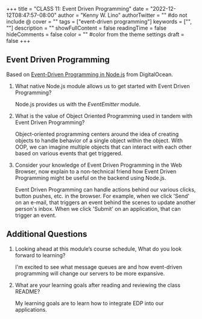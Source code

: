+++
title = "CLASS 11: Event Driven Programming"
date = "2022-12-12T08:47:57-08:00"
author = "Kenny W. Lino"
authorTwitter = "" #do not include @
cover = ""
tags = ["event-driven programming"]
keywords = ["", ""]
description = ""
showFullContent = false
readingTime = false
hideComments = false
color = "" #color from the theme settings
draft = false
+++

## Event Driven Programming

Based on [Event-Driven Programming in Node.js](https://www.digitalocean.com/community/tutorials/nodejs-event-driven-programming) from DigitalOcean.

1. What native Node.js module allows us to get started with Event Driven Programming?

    Node.js provides us with the *EventEmitter* module.

2. What is the value of Object Oriented Programming used in tandem with Event Driven Programming?

    Object-oriented programming centers around the idea of creating objects to handle behavior of a single object within the object. With OOP, we can imagine multiple objects that can interact with each other based on various events that get triggered.

3. Consider your knowledge of Event Driven Programming in the Web Browser, now explain to a non-technical friend how Event Driven Programming might be useful on the backend using Node.js.

    Event Driven Programming can handle actions behind our various clicks, button pushes, etc. in the browser. For example, when we click 'Send' on an e-mail, that triggers an event behind the scenes to update another person's inbox. When we click 'Submit' on an application, that can trigger an event. 

## Additional Questions

1. Looking ahead at this module’s course schedule, What do you look forward to learning?

    I'm excited to see what message queues are and how event-driven programming will change our servers to be more expansive.

2. What are your learning goals after reading and reviewing the class README?

    My learning goals are to learn how to integrate EDP into our applications.
